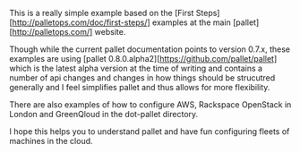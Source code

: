 This is a really simple example based on the [First
Steps][http://palletops.com/doc/first-steps/] examples at the main
[pallet][http://palletops.com/] website.

Though while the current pallet documentation points to version 0.7.x,
these examples are using [pallet
0.8.0.alpha2][https://github.com/pallet/pallet] which is the latest
alpha version at the time of writing and contains a number of api
changes and changes in how things should be strucutred generally and I
feel simplifies pallet and thus allows for more flexibility.

There are also examples of how to configure AWS, Rackspace OpenStack
in London and GreenQloud in the dot-pallet directory.

I hope this helps you to understand pallet and have fun configuring
fleets of machines in the cloud.